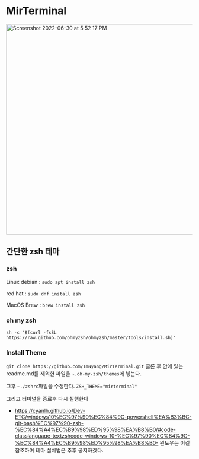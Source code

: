 # MirTerminal

<img width="568" alt="Screenshot 2022-06-30 at 5 52 17 PM" src="https://user-images.githubusercontent.com/72956792/176635975-c729eb04-23dd-4c03-9e08-3d6e05a07839.png">

## 간단한 zsh 테마

### zsh

Linux
debian : `sudo apt install zsh`

red hat : `sudo dnf install zsh`

MacOS
Brew : `brew install zsh`

### oh my zsh

`sh -c "$(curl -fsSL https://raw.github.com/ohmyzsh/ohmyzsh/master/tools/install.sh)"`

### Install Theme

`git clone https://github.com/ImNyang/MirTerminal.git`
클론 후 안에 있는 readme.md를 제외한 파일을 `~.oh-my-zsh/themes`에 넣는다.

그후 `~./zshrc`파일을 수정한다.
`ZSH_THEME="mirterminal"`

그리고 터미널을 종료후 다시 실행한다

+ https://cyanlh.github.io/Dev-ETC/windows10%EC%97%90%EC%84%9C-powershell%EA%B3%BC-git-bash%EC%97%90-zsh-%EC%84%A4%EC%B9%98%ED%95%98%EA%B8%B0/#code-classlanguage-textzshcode-windows-10-%EC%97%90%EC%84%9C-%EC%84%A4%EC%B9%98%ED%95%98%EA%B8%B0-
윈도우는 이걸 참조하며 테마 설치법은 추후 공지하겠다.
